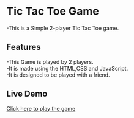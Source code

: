 # Tic Tac Toe Game 
-This is a Simple 2-player Tic Tac Toe game.

## Features
-This Game is played by 2 players.
<br>
-It is made using the HTML,CSS and JavaScript.
<br>
-It is designed to be played with a friend.
<br>

## Live Demo
[Click here to play the game](https://jineshkhalas.github.io/Tic-Tac-Toe/)
